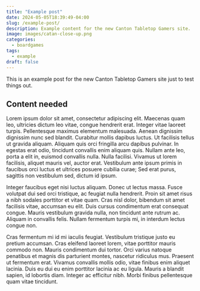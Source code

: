 ```yaml
---
title: "Example post"
date: 2024-05-05T18:39:49-04:00
slug: /example-post/
description: Example content for the new Canton Tabletop Gamers site.
image: images/catan-close-up.png
categories:
  - boardgames
tags:
  - example
draft: false
---
```



This is an example post for the new Canton Tabletop Gamers site just to test
things out.

## Content needed

Lorem ipsum dolor sit amet, consectetur adipiscing elit. Maecenas quam leo,
ultricies dictum leo vitae, congue hendrerit erat. Integer vitae laoreet
turpis. Pellentesque maximus elementum malesuada. Aenean dignissim dignissim
nunc sed blandit. Curabitur mollis dapibus luctus. Ut facilisis tellus ut
gravida aliquam. Aliquam quis orci fringilla arcu dapibus pulvinar. In egestas
erat odio, tincidunt convallis enim aliquam quis. Nullam ante leo, porta a elit
in, euismod convallis nulla. Nulla facilisi. Vivamus ut lorem facilisis,
aliquet mauris vel, auctor erat. Vestibulum ante ipsum primis in faucibus orci
luctus et ultrices posuere cubilia curae; Sed erat purus, sagittis non
vestibulum sed, dictum id ipsum.

Integer faucibus eget nisi luctus aliquam. Donec ut lectus massa. Fusce
volutpat dui sed orci tristique, ac feugiat nulla hendrerit. Proin sit amet
risus a nibh sodales porttitor et vitae quam. Cras nisl dolor, bibendum sit
amet facilisis vitae, accumsan eu elit. Duis cursus condimentum erat consequat
congue. Mauris vestibulum gravida nulla, non tincidunt ante rutrum ac. Aliquam
in convallis felis. Nullam fermentum turpis mi, in interdum lectus congue non.

Cras fermentum mi id mi iaculis feugiat. Vestibulum tristique justo eu pretium
accumsan. Cras eleifend laoreet lorem, vitae porttitor mauris commodo non.
Mauris condimentum dui tortor. Orci varius natoque penatibus et magnis dis
parturient montes, nascetur ridiculus mus. Praesent ut fermentum erat. Vivamus
convallis mollis odio, vitae finibus enim aliquet lacinia. Duis eu dui eu enim
porttitor lacinia ac eu ligula. Mauris a blandit sapien, id lobortis diam.
Integer ac efficitur nibh. Morbi finibus pellentesque quam vitae tincidunt. 
